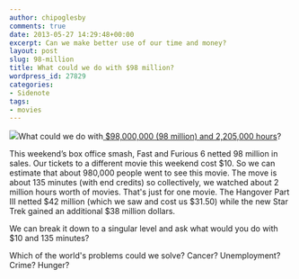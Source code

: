 ```yaml
---
author: chipoglesby
comments: true
date: 2013-05-27 14:29:48+00:00
excerpt: Can we make better use of our time and money?
layout: post
slug: 98-million
title: What could we do with $98 million?
wordpress_id: 27829
categories:
- Sidenote
tags:
- movies
---
```


[![](https://storage.googleapis.com/www.chipoglesby.com/wp-content/uploads/2013/05/Moviegoers.jpg)](https://storage.googleapis.com/www.chipoglesby.com/wp-content/uploads/2013/05/Moviegoers.jpg)What could we do with[ $98,000,000 (98 million) and 2,205,000 hours](http://boxofficemojo.com/weekend/chart/)?

This weekend’s box office smash, Fast and Furious 6 netted 98 million in sales. Our tickets to a different movie this weekend cost $10. So we can estimate that about 980,000 people went to see this movie. The move is about 135 minutes (with end credits) so collectively, we watched about 2 million hours worth of movies. That's just for one movie. The Hangover Part III netted $42 million (which we saw and cost us $31.50) while the new Star Trek gained an additional $38 million dollars.

We can break it down to a singular level and ask what would you do with $10 and 135 minutes?

Which of the world's problems could we solve? Cancer? Unemployment? Crime? Hunger?
